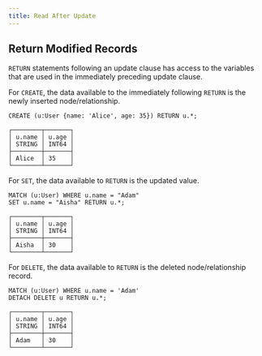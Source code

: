 ```yaml
---
title: Read After Update
---
```



## Return Modified Records
`RETURN` statements following an update clause has access to the variables that are used
in the immediately preceding update clause.

For `CREATE`, the data available to the immediately following `RETURN` is the newly inserted node/relationship.
```cypher
CREATE (u:User {name: 'Alice', age: 35}) RETURN u.*;
```
```
┌────────┬───────┐
│ u.name │ u.age │
│ STRING │ INT64 │
├────────┼───────┤
│ Alice  │ 35    │
└────────┴───────┘
```

For `SET`, the data available to `RETURN` is the updated value.
```cypher
MATCH (u:User) WHERE u.name = "Adam"
SET u.name = "Aisha" RETURN u.*;
```
```
┌────────┬───────┐
│ u.name │ u.age │
│ STRING │ INT64 │
├────────┼───────┤
│ Aisha  │ 30    │
└────────┴───────┘
```

For `DELETE`, the data available to `RETURN` is the deleted node/relationship record.
```cypher
MATCH (u:User) WHERE u.name = 'Adam' 
DETACH DELETE u RETURN u.*;
```
```
┌────────┬───────┐
│ u.name │ u.age │
│ STRING │ INT64 │
├────────┼───────┤
│ Adam   │ 30    │
└────────┴───────┘
```
